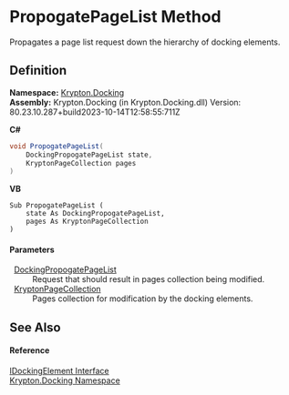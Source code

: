 # PropogatePageList Method


Propagates a page list request down the hierarchy of docking elements.



## Definition
**Namespace:** <a href="98399376-cf41-9454-4b4d-4fab2ca20bc7.md">Krypton.Docking</a>  
**Assembly:** Krypton.Docking (in Krypton.Docking.dll) Version: 80.23.10.287+build2023-10-14T12:58:55:711Z

**C#**
``` C#
void PropogatePageList(
	DockingPropogatePageList state,
	KryptonPageCollection pages
)
```
**VB**
``` VB
Sub PropogatePageList ( 
	state As DockingPropogatePageList,
	pages As KryptonPageCollection
)
```



#### Parameters
<dl><dt>  <a href="a117aaeb-63b6-f1c7-496f-81c894fc768e.md">DockingPropogatePageList</a></dt><dd>Request that should result in pages collection being modified.</dd><dt>  <a href="aa191959-9fda-d1f2-d8e9-3912d7654c1c.md">KryptonPageCollection</a></dt><dd>Pages collection for modification by the docking elements.</dd></dl>

## See Also


#### Reference
<a href="7a8c0862-7f74-27fa-175f-cc894ff97478.md">IDockingElement Interface</a>  
<a href="98399376-cf41-9454-4b4d-4fab2ca20bc7.md">Krypton.Docking Namespace</a>  

